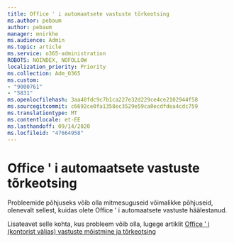 ```yaml
---
title: Office ' i automaatsete vastuste tõrkeotsing
ms.author: pebaum
author: pebaum
manager: mnirkhe
ms.audience: Admin
ms.topic: article
ms.service: o365-administration
ROBOTS: NOINDEX, NOFOLLOW
localization_priority: Priority
ms.collection: Adm_O365
ms.custom:
- "9000761"
- "5831"
ms.openlocfilehash: 3aa48fdc9c7b1ca227e32d229ce4ce2102944f58
ms.sourcegitcommit: c6692ce0fa1358ec3529e59ca0ecdfdea4cdc759
ms.translationtype: MT
ms.contentlocale: et-EE
ms.lasthandoff: 09/14/2020
ms.locfileid: "47664958"
---
```

# <a name="troubleshooting-out-of-office-automatic-replies"></a>Office ' i automaatsete vastuste tõrkeotsing

Probleemide põhjuseks võib olla mitmesuguseid võimalikke põhjuseid, olenevalt sellest, kuidas olete Office ' i automaatsete vastuste häälestanud.

Lisateavet selle kohta, kus probleem võib olla, lugege artiklit  [Office ' i (kontorist väljas) vastuste mõistmine ja tõrkeotsing](https://techcommunity.microsoft.com/t5/exchange-team-blog/understanding-and-troubleshooting-out-of-office-oof-replies/ba-p/1411972)